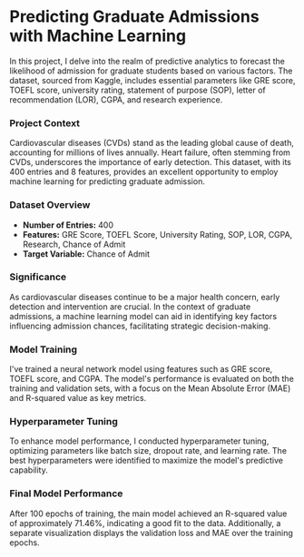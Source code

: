 # Predicting Graduate Admissions with Machine Learning

In this project, I delve into the realm of predictive analytics to forecast the likelihood of admission for graduate students based on various factors. The dataset, sourced from Kaggle, includes essential parameters like GRE score, TOEFL score, university rating, statement of purpose (SOP), letter of recommendation (LOR), CGPA, and research experience.

### Project Context

Cardiovascular diseases (CVDs) stand as the leading global cause of death, accounting for millions of lives annually. Heart failure, often stemming from CVDs, underscores the importance of early detection. This dataset, with its 400 entries and 8 features, provides an excellent opportunity to employ machine learning for predicting graduate admission.

### Dataset Overview

- **Number of Entries:** 400
- **Features:** GRE Score, TOEFL Score, University Rating, SOP, LOR, CGPA, Research, Chance of Admit
- **Target Variable:** Chance of Admit

### Significance

As cardiovascular diseases continue to be a major health concern, early detection and intervention are crucial. In the context of graduate admissions, a machine learning model can aid in identifying key factors influencing admission chances, facilitating strategic decision-making.

### Model Training

I've trained a neural network model using features such as GRE score, TOEFL score, and CGPA. The model's performance is evaluated on both the training and validation sets, with a focus on the Mean Absolute Error (MAE) and R-squared value as key metrics.

### Hyperparameter Tuning

To enhance model performance, I conducted hyperparameter tuning, optimizing parameters like batch size, dropout rate, and learning rate. The best hyperparameters were identified to maximize the model's predictive capability.

### Final Model Performance

After 100 epochs of training, the main model achieved an R-squared value of approximately 71.46%, indicating a good fit to the data. Additionally, a separate visualization displays the validation loss and MAE over the training epochs.